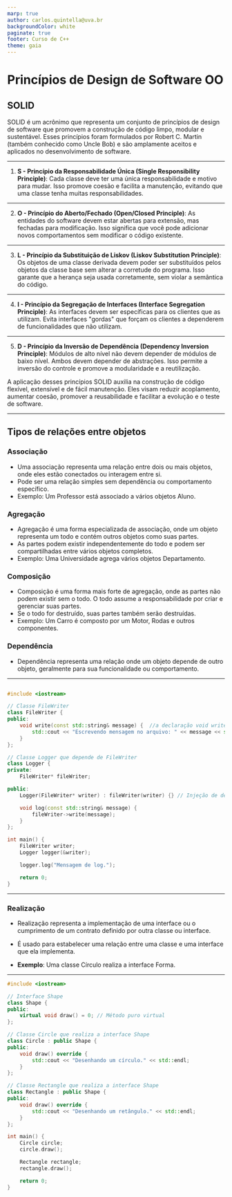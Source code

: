 ```yaml
---
marp: true
author: carlos.quintella@uva.br
backgroundColor: white
paginate: true
footer: Curso de C++
theme: gaia
---
```


<!-- _class: lead -->
# Princípios de Design de Software OO #

## SOLID ##

SOLID é um acrônimo que representa um conjunto de princípios de design de software que promovem a construção de código limpo, modular e sustentável. Esses princípios foram formulados por Robert C. Martin (também conhecido como Uncle Bob) e são amplamente aceitos e aplicados no desenvolvimento de software.

---

1. **S - Princípio da Responsabilidade Única (Single Responsibility Principle)**: Cada classe deve ter uma única responsabilidade e motivo para mudar. Isso promove coesão e facilita a manutenção, evitando que uma classe tenha muitas responsabilidades.

---

2. **O - Princípio do Aberto/Fechado (Open/Closed Principle)**: As entidades do software devem estar abertas para extensão, mas fechadas para modificação. Isso significa que você pode adicionar novos comportamentos sem modificar o código existente.

---

3. **L - Princípio da Substituição de Liskov (Liskov Substitution Principle)**: Os objetos de uma classe derivada devem poder ser substituídos pelos objetos da classe base sem alterar a corretude do programa. Isso garante que a herança seja usada corretamente, sem violar a semântica do código.

---

4. **I - Princípio da Segregação de Interfaces (Interface Segregation Principle)**: As interfaces devem ser específicas para os clientes que as utilizam. Evita interfaces "gordas" que forçam os clientes a dependerem de funcionalidades que não utilizam.

---

5. **D - Princípio da Inversão de Dependência (Dependency Inversion Principle)**: Módulos de alto nível não devem depender de módulos de baixo nível. Ambos devem depender de abstrações. Isso permite a inversão do controle e promove a modularidade e a reutilização.

A aplicação desses princípios SOLID auxilia na construção de código flexível, extensível e de fácil manutenção. Eles visam reduzir acoplamento, aumentar coesão, promover a reusabilidade e facilitar a evolução e o teste de software.

---

## Tipos de relações entre objetos ##

### Associação ###

- Uma associação representa uma relação entre dois ou mais objetos, onde eles estão conectados ou interagem entre si.
- Pode ser uma relação simples sem dependência ou comportamento específico.
- Exemplo: Um Professor está associado a vários objetos Aluno.

### Agregação ###

- Agregação é uma forma especializada de associação, onde um objeto representa um todo e contém outros objetos como suas partes.
- As partes podem existir independentemente do todo e podem ser compartilhadas entre vários objetos completos.
- Exemplo: Uma Universidade agrega vários objetos Departamento.

### Composição ###

- Composição é uma forma mais forte de agregação, onde as partes não podem existir sem o todo. O todo assume a responsabilidade por criar e gerenciar suas partes.
- Se o todo for destruído, suas partes também serão destruídas.
- Exemplo: Um Carro é composto por um Motor, Rodas e outros componentes.

### Dependência ###

- Dependência representa uma relação onde um objeto depende de outro objeto, geralmente para sua funcionalidade ou comportamento.

---

```cpp

#include <iostream>

// Classe FileWriter
class FileWriter {
public:
    void write(const std::string& message) {  //a declaração void write(const std::string& message) indica que a função write não irá modificar o objeto FileWriter ou a string message.
        std::cout << "Escrevendo mensagem no arquivo: " << message << std::endl;
    }
};

// Classe Logger que depende de FileWriter
class Logger {
private:
    FileWriter* fileWriter;

public:
    Logger(FileWriter* writer) : fileWriter(writer) {} // Injeção de dependencia

    void log(const std::string& message) {
        fileWriter->write(message);
    }
};

int main() {
    FileWriter writer;
    Logger logger(&writer);

    logger.log("Mensagem de log.");

    return 0;
}
```

---

### Realização ###
  
- Realização representa a implementação de uma interface ou o cumprimento de um contrato definido por outra classe ou interface.

- É usado para estabelecer uma relação entre uma classe e uma interface que ela implementa.

- **Exemplo**: Uma classe Círculo realiza a interface Forma.

---

```cpp
#include <iostream>

// Interface Shape
class Shape {
public:
    virtual void draw() = 0; // Método puro virtual
};

// Classe Circle que realiza a interface Shape
class Circle : public Shape {
public:
    void draw() override {
        std::cout << "Desenhando um círculo." << std::endl;
    }
};

// Classe Rectangle que realiza a interface Shape
class Rectangle : public Shape {
public:
    void draw() override {
        std::cout << "Desenhando um retângulo." << std::endl;
    }
};

int main() {
    Circle circle;
    circle.draw();

    Rectangle rectangle;
    rectangle.draw();

    return 0;
}
```

